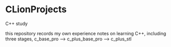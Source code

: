 # CLionProjects
C++ study

this repository records my own experience notes on learning C++, including three stages, c_base_pro -->
c_plus_base_pro  --> c_plus_stl
